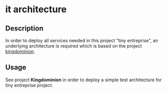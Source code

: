 # it architecture

## Description

In order to deploy all services needed in this project "tiny entreprise", an underlying architecture is required which is based on the project [kingdominion]().

## Usage 

See project **Kingdominion** in order to deploy a simple test architecture for tiny entreprise project.

